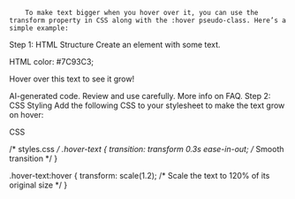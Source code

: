  <!-- <h1>About Us</h1>
        <p>Welcome to our website! We are dedicated to providing the best service possible.</p>
        <p>Our team consists of experienced professionals who are passionate about what they do.</p>
        <p>Feel free to reach out to us with any questions or concerns.</p> -->

        To make text bigger when you hover over it, you can use the transform property in CSS along with the :hover pseudo-class. Here’s a simple example:

Step 1: HTML Structure
Create an element with some text.

HTML
 color: #7C93C3;
<!DOCTYPE html>
<html>
<head>
    <link rel="stylesheet" type="text/css" href="styles.css">
</head>
<body>
    <p class="hover-text">Hover over this text to see it grow!</p>
</body>
</html>
AI-generated code. Review and use carefully. More info on FAQ.
Step 2: CSS Styling
Add the following CSS to your stylesheet to make the text grow on hover:

CSS

/* styles.css */
.hover-text {
    transition: transform 0.3s ease-in-out; /* Smooth transition */
}

.hover-text:hover {
    transform: scale(1.2); /* Scale the text to 120% of its original size */
}

<!-- imgsection...flexdirection...column -->

 <!-- /* @media screen and (width = 1440px) {
  .wedo-content {
    margin-top: 16px;
  }
}  */

/* @media screen and (width <=1440px) {
  .container1 {
    align-items: center;
    justify-content: space-between;
    margin-left: 30px;
    margin-top: 50px;
    padding: 15px;
  }
}  */ -->